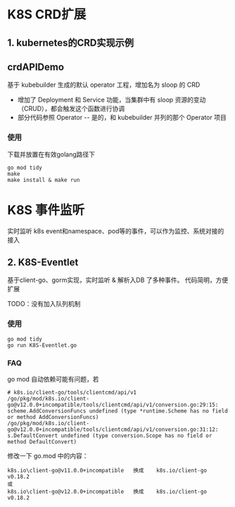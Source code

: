 # K8S CRD扩展
## 1. kubernetes的CRD实现示例

## crdAPIDemo
基于 kubebuilder 生成的默认 operator 工程，增加名为 sloop 的 CRD
* 增加了 Deployment 和 Service 功能，当集群中有 sloop 资源的变动（CRUD），都会触发这个函数进行协调
* 部分代码参照 Operator -- 是的，和 kubebuilder 并列的那个 Operator 项目

### 使用
下载并放置在有效golang路径下
```
go mod tidy
make
make install & make run
```

# K8S 事件监听
实时监听 k8s event和namespace、pod等的事件，可以作为监控、系统对接的接入

## 2. K8S-Eventlet
基于client-go、gorm实现，实时监听 & 解析入DB 了多种事件。
代码简明，方便扩展

TODO：没有加入队列机制

### 使用
```
go mod tidy
go run K8S-Eventlet.go
```

### FAQ
go mod 自动依赖可能有问题，若

```
# k8s.io/client-go/tools/clientcmd/api/v1
/go/pkg/mod/k8s.io/client-go@v12.0.0+incompatible/tools/clientcmd/api/v1/conversion.go:29:15: scheme.AddConversionFuncs undefined (type *runtime.Scheme has no field or method AddConversionFuncs)
/go/pkg/mod/k8s.io/client-go@v12.0.0+incompatible/tools/clientcmd/api/v1/conversion.go:31:12: s.DefaultConvert undefined (type conversion.Scope has no field or method DefaultConvert)
```

修改一下 go.mod 中的内容：
```
k8s.io\client-go@v11.0.0+incompatible   换成    k8s.io/client-go v0.18.2
或
k8s.io\client-go@v12.0.0+incompatible   换成    k8s.io/client-go v0.18.2
```
```
